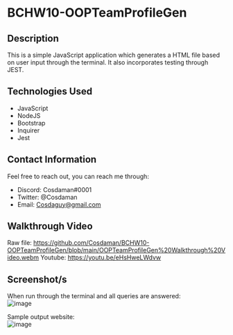 # BCHW10-OOPTeamProfileGen

## Description  

This is a simple JavaScript application which generates a HTML file based on user input through the terminal. It also incorporates testing through JEST.  

## Technologies Used  

- JavaScript
- NodeJS
- Bootstrap
- Inquirer
- Jest


## Contact Information  

Feel free to reach out, you can reach me through:  
- Discord: Cosdaman#0001  
- Twitter: @Cosdaman  
- Email: Cosdaguy@gmail.com  

## Walkthrough Video  
Raw file: https://github.com/Cosdaman/BCHW10-OOPTeamProfileGen/blob/main/OOPTeamProfileGen%20Walkthrough%20Video.webm
Youtube: https://youtu.be/eHsHweLWdvw

## Screenshot/s  

When run through the terminal and all queries are answered:  
![image](https://user-images.githubusercontent.com/3162991/142673475-7ccdcac9-39db-4e8b-ad9b-ae3bafb24902.png)

Sample output website:  
![image](https://user-images.githubusercontent.com/3162991/142673540-e2f89337-27d2-4c9b-be8b-9dcf581b8f1b.png)

